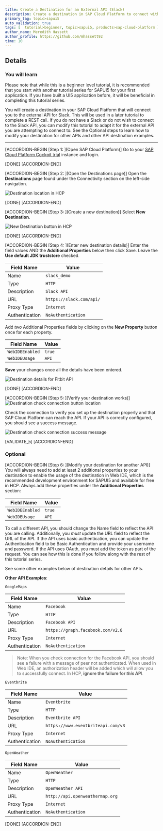 ```yaml
---
title: Create a Destination for an External API (Slack)
description: Create a destination in SAP Cloud Platform to connect with an external API.
primary_tag: topic>sapui5
auto_validation: true
tags: [  tutorial>beginner, topic>sapui5, products>sap-cloud-platform ]
author_name: Meredith Hassett
author_profile: https://github.com/mhassett92
time: 10
---
```


## Details
### You will learn  
Please note that while this is a beginner level tutorial, it is recommended that you start with another tutorial series for SAPUI5 for your first application. If you have built a UI5 application before, it will be beneficial in completing this tutorial series.

You will create a destination in your SAP Cloud Platform that will connect you to the external API for Slack. This will be used in a later tutorial to complete a REST call. If you do not have a Slack or do not wish to connect to the Slack API, you can modify this tutorial to adapt it for the external API you are attempting to connect to. See the Optional steps to learn how to modify your destination for other APIs and other API destination examples.

---

[ACCORDION-BEGIN [Step 1: ](Open SAP Cloud Platform)]
Go to your [SAP Cloud Platform Cockpit trial](https://account.hanatrial.ondemand.com/cockpit) instance and login.

[DONE]
[ACCORDION-END]

[ACCORDION-BEGIN [Step 2: ](Open the Destinations page)]
Open the **Destinations** page found under the Connectivity section on the left-side navigation.

![Destination location in HCP](destinations.png)

[DONE]
[ACCORDION-END]

[ACCORDION-BEGIN [Step 3: ](Create a new destination)]
Select **New Destination**.

![New Destination button in HCP](destinations-new.png)

[DONE]
[ACCORDION-END]

[ACCORDION-BEGIN [Step 4: ](Enter new destination details)]
Enter the field values AND the **Additional Properties** below then click Save. Leave the **Use default JDK truststore** checked.

|Field Name|Value|
|----|----|
|Name | `slack_demo` |
|Type | `HTTP` |
|Description | `Slack API` |
|URL | `https://slack.com/api/` |
|Proxy Type | `Internet` |
|Authentication | `NoAuthentication` |

Add _two_ Additional Properties fields by clicking on the **New Property** button once for each property.

|Field Name|Value|
|----|----|
|`WebIDEEnabled` | `true` |
|`WebIDEUsage` | `API` |

**Save** your changes once all the details have been entered.

![Destination details for Fitbit API](destinations-details.png)


[DONE]
[ACCORDION-END]

[ACCORDION-BEGIN [Step 5: ](Verify your destination works)]
![Destination check connection button location](destinations-check.png)

Check the connection to verify you set up the destination properly and that SAP Cloud Platform can reach the API. If your API is correctly configured, you should see a success message.

![Destination check connection success message](destinations-success.png)

[VALIDATE_5]
[ACCORDION-END]

### Optional
[ACCORDION-BEGIN [Step 6: ](Modify your destination for another API)]
You will always need to add at least 2 additional properties to your destination to enable the usage of the destination in Web IDE, which is the recommended development environment for SAPUI5 and available for free in HCP. Always add these properties under the **Additional Properties** section:

|Field Name|Value|
|----|----|
|`WebIDEEnabled` | `true` |
|`WebIDEUsage` | `API` |

To call a different API, you should change the Name field to reflect the API you are calling. Additionally, you _must_ update the URL field to reflect the URL of the API. If the API uses basic authentication, you can update the Authentication field to be Basic Authentication and provide your username and password. If the API uses OAuth, you must add the token as part of the request. You can see how this is done if you follow along with the rest of this tutorial series.

See some other examples below of destination details for other APIs.

**Other API Examples:**

`GoogleMaps`

|Field Name|Value|
|----|----|
|Name | `Facebook` |
|Type | `HTTP` |
|Description | `Facebook API` |
|URL | `https://graph.facebook.com/v2.8` |
|Proxy Type | `Internet` |
|Authentication | `NoAuthentication` |

> Note: When you check connection for the Facebook API, you should see a failure with a message of peer not authenticated. When used in Web IDE, an authorization header will be added which will allow you to successfully connect. In HCP, **ignore the failure for _this_ API**.

`Eventbrite`

|Field Name|Value|
|----|----|
|Name | `Eventbrite` |
|Type | `HTTP` |
|Description | `Eventbrite API` |
|URL | `https://www.eventbriteapi.com/v3` |
|Proxy Type | `Internet` |
|Authentication | `NoAuthentication` |

`OpenWeather`

|Field Name|Value|
|----|----|
|Name | `OpenWeather` |
|Type | `HTTP` |
|Description | `OpenWeather API` |
|URL | `http://api.openweathermap.org` |
|Proxy Type | `Internet` |
|Authentication | `NoAuthentication` |



[DONE]
[ACCORDION-END]
